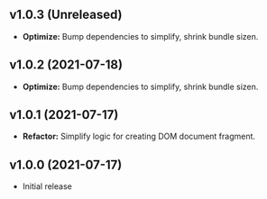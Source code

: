## v1.0.3 (Unreleased)

- **Optimize:** Bump dependencies to simplify, shrink bundle sizen.

## v1.0.2 (2021-07-18)

- **Optimize:** Bump dependencies to simplify, shrink bundle sizen.

## v1.0.1 (2021-07-17)

- **Refactor:** Simplify logic for creating DOM document fragment.

## v1.0.0 (2021-07-17)

- Initial release
